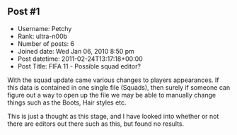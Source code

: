 ## Post #1
- Username: Petchy
- Rank: ultra-n00b
- Number of posts: 6
- Joined date: Wed Jan 06, 2010 8:50 pm
- Post datetime: 2011-02-24T13:17:18+00:00
- Post Title: FIFA 11 - Possible squad editor?

With the squad update came various changes to players appearances. If this data is contained in one single file (Squads), then surely if someone can figure out a way to open up the file we may be able to manually change things such as the Boots, Hair styles etc.

This is just a thought as this stage, and I have looked into whether or not there are editors out there such as this, but found no results.
